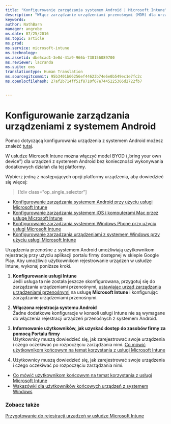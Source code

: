 ```yaml
---
title: "Konfigurowanie zarządzania systemem Android | Microsoft Intune"
description: "Włącz zarządzanie urządzeniami przenośnymi (MDM) dla urządzeń z systemem Android i KNOX w usłudze Microsoft Intune."
keywords: 
author: NathBarn
manager: angrobe
ms.date: 07/25/2016
ms.topic: article
ms.prod: 
ms.service: microsoft-intune
ms.technology: 
ms.assetid: dbe5cad1-3e0d-41a9-966b-738156089700
ms.reviewer: lacranda
ms.suite: ems
translationtype: Human Translation
ms.sourcegitcommit: 95b3401b66256ef44623b74e6e0b549ec1e7fc2c
ms.openlocfilehash: 27af2b714ff51f8710f67e7445225366d2722fb7


---
```


# Konfigurowanie zarządzania urządzeniami z systemem Android
Pomoc dotyczącą konfigurowania urządzenia z systemem Android możesz znaleźć [tutaj](../enduser/using-your-android-device-with-intune.md).

W usłudze Microsoft Intune można włączyć model BYOD („bring your own device”) dla urządzeń z systemem Android bez konieczności wykonywania dodatkowych działań dla tej platformy.

Wybierz jedną z następujących opcji platformy urządzenia, aby dowiedzieć się więcej:

> [!div class="op_single_selector"]
- [Konfigurowanie zarządzania systemem Android przy użyciu usługi Microsoft Intune](set-up-android-management-with-microsoft-intune.md)
- [Konfigurowanie zarządzania systemem iOS i komputerami Mac przez usługę Microsoft Intune](set-up-ios-and-mac-management-with-microsoft-intune.md)
- [Konfigurowanie zarządzania systemem Windows Phone przy użyciu usługi Microsoft Intune](set-up-windows-phone-management-with-microsoft-intune.md)
- [Konfigurowanie zarządzania urządzeniami z systemem Windows przy użyciu usługi Microsoft Intune](set-up-windows-device-management-with-microsoft-intune.md)

Urządzenia przenośne z systemem Android umożliwiają użytkownikom rejestrację przy użyciu aplikacji portalu firmy dostępnej w sklepie Google Play. Aby umożliwić użytkownikom rejestrowanie urządzeń w usłudze Intune, wykonaj poniższe kroki.

1.  **Konfigurowanie usługi Intune**<br>
    Jeśli usługa ta nie została jeszcze skonfigurowana, przygotuj się do zarządzania urządzeniami przenośnymi, [ustawiając urząd zarządzania urządzeniami przenośnymi](get-ready-to-enroll-devices-in-microsoft-intune.md#set-mobile-device-management-authority) na usługę **Microsoft Intune** i konfigurując zarządzanie urządzeniami przenośnymi.

2.  **Włączona rejestracja systemu Android**<br>
    Żadne dodatkowe konfiguracje w konsoli usługi Intune nie są wymagane do włączenia rejestracji urządzeń przenośnych z systemem Android.

3.  **Informowanie użytkowników, jak uzyskać dostęp do zasobów firmy za pomocą Portalu firmy**<br>
    Użytkownicy muszą dowiedzieć się, jak zarejestrować swoje urządzenia i czego oczekiwać po rozpoczęciu zarządzania nimi. [Co mówić użytkownikom końcowym na temat korzystania z usługi Microsoft Intune](what-to-tell-your-end-users-about-using-microsoft-intune.md)

4.  Użytkownicy muszą dowiedzieć się, jak zarejestrować swoje urządzenia i czego oczekiwać po rozpoczęciu zarządzania nimi.
  - [Co mówić użytkownikom końcowym na temat korzystania z usługi Microsoft Intune](what-to-tell-your-end-users-about-using-microsoft-intune.md)
  - [Wskazówki dla użytkowników końcowych urządzeń z systemem Windows](../enduser/using-your-android-device-with-intune.md)

### Zobacz także
[Przygotowanie do rejestracji urządzeń w usłudze Microsoft Intune](get-ready-to-enroll-devices-in-microsoft-intune.md)



<!--HONumber=Aug16_HO4-->


